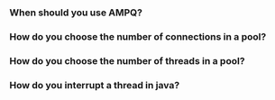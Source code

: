 ### When should you use AMPQ?

### How do you choose the number of connections in a pool?

### How do you choose the number of threads in a pool?

### How do you interrupt a thread in java?
